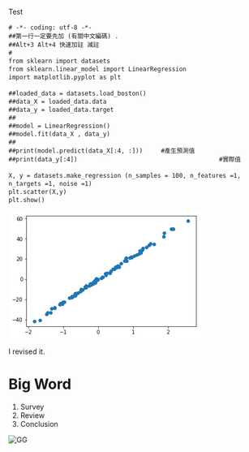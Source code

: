 Test

    # -*- coding: utf-8 -*-
    ##第一行一定要先加 (有關中文編碼) .
    ##Alt+3 Alt+4 快速加註 減註
    #
    from sklearn import datasets
    from sklearn.linear_model import LinearRegression
    import matplotlib.pyplot as plt
    
    ##loaded_data = datasets.load_boston()
    ##data_X = loaded_data.data
    ##data_y = loaded_data.target
    ##
    ##model = LinearRegression()
    ##model.fit(data_X , data_y)
    ##
    ##print(model.predict(data_X[:4, :]))     #產生預測值
    ##print(data_y[:4])                                       #實際值
    
    X, y = datasets.make_regression (n_samples = 100, n_features =1, n_targets =1, noise =1)
    plt.scatter(X,y)
    plt.show()

![Graph](https://github.com/AntiAir/SciKit-Learn/blob/master/regression.png?raw=true)

I revised it.

# Big Word

1. Survey
2. Review
3. Conclusion

![GG](d:\GitHub\SciKit-Learn\regression.png)